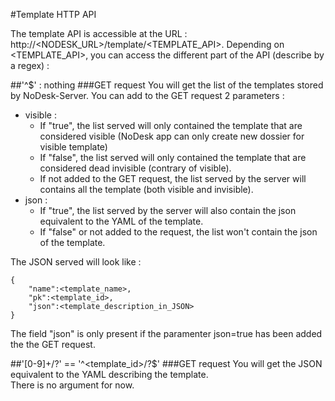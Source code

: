 #Template HTTP API

The template API is accessible at the URL : http://<NODESK_URL>/template/<TEMPLATE_API>.
Depending on <TEMPLATE_API>, you can access the different part of the API (describe by a regex) :

##'^$' : nothing
###GET request
You will get the list of the templates stored by NoDesk-Server.
You can add to the GET request 2 parameters :
 * visible : 
    - If "true", the list served will only contained the template that are
    considered visible (NoDesk app can only create new dossier for visible template)
    - If "false", the list served will only contained the template that are
    considered dead invisible (contrary of visible).
    - If not added to the GET request, the list served by the server will contains
    all the template (both visible and invisible).
 * json :
    - If "true", the list served by the server will also contain the json equivalent
    to the YAML of the template.
    - If "false" or not added to the request, the list won't contain the json
    of the template.

The JSON served will look like :
```
{
    "name":<template_name>,
    "pk":<template_id>,
    "json":<template_description_in_JSON>
}
```
The field "json" is only present if the paramenter json=true has been added the the GET request.

##'[0-9]+/?' == '^\<template_id\>/?$'
###GET request
You will get the JSON equivalent to the YAML
describing the template.  
There is no argument for now.
